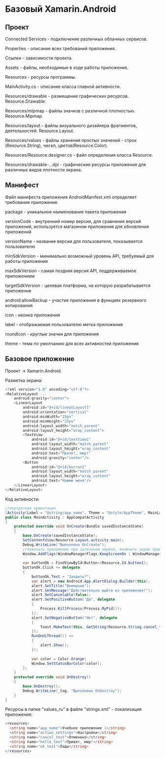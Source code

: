 # Базовый Xamarin.Android

## Проект

Connected Services - подключение различных облачных сервисов.

Properties - описание всех требований приложения.

Ссылки - зависимости проекта.

Assets - файлы, необходимые в ходе работы приложения.

Resources - ресурсы программы.

MainActivity.cs - описание класса главной активности.

Resources/drawable - размещение графических ресурсов. Resource.Drawable.

Resources/mipmap - файлы значков с различной плотностью. Resource.Mipmap.

Resources/layout - файлы визуального дизайнера фрагментов, деятельностей. Resource.Layout.

Resources/values - файлы хранения простых значений - строк (Resource.String), чисел, цветов(Resource.Color).

Resources/Resource.designer.cs - файл определения класса Resource.

Resources/drawable-...dpi - графические ресурсы приложения для различных видов плотности экрана.

## Манифест

Файл манифеста приложения AndroidManifest.xml определяет требования приложения.

package - уникальное наименование пакета приложения

versionCode - внутренний номер версии, для сравнения версий приложений, используется магазином приложения для обновления приложений

versionName - название версии для пользователя, показывается пользователю

minSdkVersion - минимально возможный уровень API, требуемый для работы приложения

maxSdkVersion - самая поздняя версия API, поддерживаемое приложением

targetSdkVersion - целевая платформа, на которую разрабатывается приложение

android:allowBackup - участие приложения в функциях резервного копирования

icon - иконка приложения

label - отображаемая пользователю метка приложения

roundIcon - круглые значки для приложения

theme - тема по умолчанию для всех активностей приложения

## Базовое приложение

Проект -> Xamarin.Android.

Разметка экрана:
```csharp
<?xml version="1.0" ancoding="utf-8"?>
<RelativeLayout ...
    android:gravity="center">
    <LinearLayout
        android:id="@+id/lineatLayout1"
        android:orientation="vertical"
        android:minWidth="25px"
        android:minHeight="25px"
        android:layout_width="match_parent"
        android:layout_height="wrap_content">
        <TextView
            android:id="@+id/textView1"
            android:layout_width="match_parent"
            android:layout_height="wrap_content"
            android:text="Причет, мир!"
            android:gravity="center"/>
        <Button
            android:id="@+id/burron1"
            android:layout_width="match_parent"
            android:layout_height="wrap_content"
            android:text="Нажми меня"/>
    </LinearLayout>
</RelativeLayout>
```
Код активности:
```csharp
//портретная ориентация
[Activity(Label = "@string/app_name", Theme = "@style/AppTheme", MainLauncher = true, ScreenOrientation = ScreenOrientation.Portrait)]
public class MainActivity : AppCompatActivity
{
    protected override void OnCreate(Bundle savedInstanceState)
    {
        base.OnCreate(savedInstanceState);
        SetContentView(Resource.Layout.activity_main);
        Debug.WriteLine("Выполнено OnCreate");
        //показать приложение при залоченом экране, включить экран принудительно
        Window.AddFlags(WindowManagerFlags.KeepScreenOn | WindowManagerFlags.ShowWhenLocked | WindowManagerFlags.TurnScreenOn);
 
        var buttonOk = FindViewById<Button>(Resource.Id.button1);
        buttonOk.Click += delegate
        {
            buttonOk.Text = "Закрыть?";
            var alert = new Android.App.AlertDialog.Builder(this);
            alert.SetTitle("Внимание");
            alert.SetMessage("Действительно выйти из приложения?");
            alert.SetCancelable(false);
            alert.SetPositiveButton("Да", delegate 
            { 
                Process.KillProcess(Process.MyPid()); 
            });
            alert.SetNegativeButton("Нет", delegate 
            { 
                Toast.MakeText(this, GetString(Resource.String.cancel_text), ToastLength.Short).Show(); 
            });
            RunOnUiThread(() => 
            {
                alert.Show();
            });
            
            var color = Color.Orange;
            Window.SetStatusBarColor(color);
        };  
    }
    protected override void OnDestroy()
    {
        base.OnDestroy();
        Debug.WriteLine(_tag, "Выполнено OnDestroy");
    }
}
```
Ресурсы в папке "values_ru" в файле "strings.xml" - локализация приложения:
```csharp
<resources>
  <string name="app_name">Учебное приложение 1</string>
  <string name="action_settings">Настройки</string>
  <string name="cancel_text">Отменено</string>
  <string name="hello_text">Привет, мир!</string>
  <string name="ok_text">Лады</string>
</resources>
```

